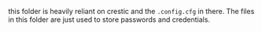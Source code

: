 this folder is heavily reliant on crestic and the `.config.cfg` in there. The files in this folder are just used to store passwords and credentials.